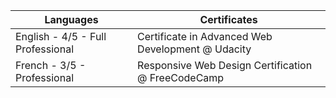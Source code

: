| Languages                         | Certificates                                       |
| --------------------------------- | -------------------------------------------------- |
| English - 4/5 - Full Professional | Certificate in Advanced Web Development @ Udacity  |
| French - 3/5 - Professional       | Responsive Web Design Certification @ FreeCodeCamp |

